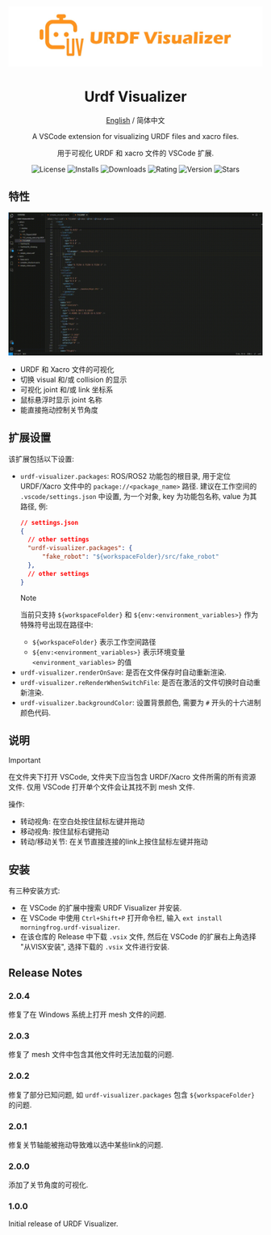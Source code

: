 <div align="center"> 
<img src="./media/URDF-Visualizer-banner.jpg" alt="icon"/>

<h1>Urdf Visualizer</h1>

[English](./README.md) / 简体中文

A VSCode extension for visualizing URDF files and xacro files.

用于可视化 URDF 和 xacro 文件的 VSCode 扩展.

![License](https://img.shields.io/github/license/MorningFrog/urdf-visualizer?color=blue)
![Installs](https://img.shields.io/visual-studio-marketplace/i/morningfrog.urdf-visualizer?color=blue)
![Downloads](https://img.shields.io/visual-studio-marketplace/d/morningfrog.urdf-visualizer?color=blue)
![Rating](https://img.shields.io/visual-studio-marketplace/r/morningfrog.urdf-visualizer?color=blue)
![Version](https://img.shields.io/github/package-json/v/MorningFrog/urdf-visualizer?color=blue)
![Stars](https://img.shields.io/github/stars/MorningFrog/urdf-visualizer?style=social)
</div>

## 特性

![demonstration](media/demonstration.gif)

- URDF 和 Xacro 文件的可视化
- 切换 visual 和/或 collision 的显示
- 可视化 joint 和/或 link 坐标系
- 鼠标悬浮时显示 joint 名称
- 能直接拖动控制关节角度

## 扩展设置

该扩展包括以下设置:

- `urdf-visualizer.packages`: ROS/ROS2 功能包的根目录, 用于定位 URDF/Xacro 文件中的 `package://<package_name>` 路径. 建议在工作空间的 `.vscode/settings.json` 中设置, 为一个对象, key 为功能包名称, value 为其路径, 例:
  ```json
  // settings.json
  {
    // other settings
    "urdf-visualizer.packages": {
        "fake_robot": "${workspaceFolder}/src/fake_robot"
    },
    // other settings
  }
  ```
  > [!NOTE]
  > 当前只支持 `${workspaceFolder}` 和 `${env:<environment_variables>}` 作为特殊符号出现在路径中: 
  > - `${workspaceFolder}` 表示工作空间路径
  > - `${env:<environment_variables>}` 表示环境变量 `<environment_variables>` 的值
- `urdf-visualizer.renderOnSave`: 是否在文件保存时自动重新渲染.
- `urdf-visualizer.reRenderWhenSwitchFile`: 是否在激活的文件切换时自动重新渲染.
- `urdf-visualizer.backgroundColor`: 设置背景颜色, 需要为 `#` 开头的十六进制颜色代码.

## 说明

> [!IMPORTANT]
> 在文件夹下打开 VSCode, 文件夹下应当包含 URDF/Xacro 文件所需的所有资源文件. 仅用 VSCode 打开单个文件会让其找不到 mesh 文件.

操作:
- 转动视角: 在空白处按住鼠标左键并拖动
- 移动视角: 按住鼠标右键拖动
- 转动/移动关节: 在关节直接连接的link上按住鼠标左键并拖动 

## 安装

有三种安装方式:
- 在 VSCode 的扩展中搜索 URDF Visualizer 并安装.
- 在 VSCode 中使用 `Ctrl+Shift+P` 打开命令栏, 输入 `ext install morningfrog.urdf-visualizer`.
- 在该仓库的 Release 中下载 `.vsix` 文件, 然后在 VSCode 的扩展右上角选择 "从VISX安装", 选择下载的 `.vsix` 文件进行安装.


## Release Notes

### 2.0.4

修复了在 Windows 系统上打开 mesh 文件的问题.

### 2.0.3

修复了 mesh 文件中包含其他文件时无法加载的问题.

### 2.0.2

修复了部分已知问题, 如 `urdf-visualizer.packages` 包含 `${workspaceFolder}` 的问题.

### 2.0.1

修复关节轴能被拖动导致难以选中某些link的问题.

### 2.0.0

添加了关节角度的可视化.

### 1.0.0

Initial release of URDF Visualizer.
